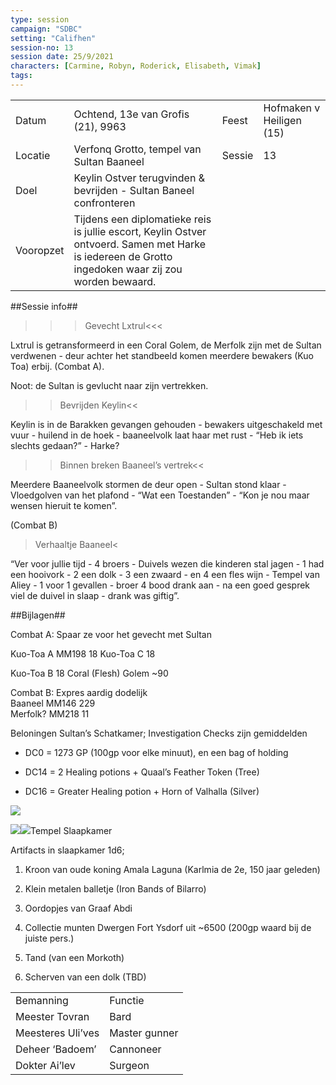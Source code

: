 ```yaml
---
type: session
campaign: "SDBC"
setting: "Califhen"
session-no: 13
session date: 25/9/2021
characters: [Carmine, Robyn, Roderick, Elisabeth, Vimak]
tags:
---
```

|           |                                                                                                                                                      |        |                          |
| --------- | ---------------------------------------------------------------------------------------------------------------------------------------------------- | ------ | ------------------------ |
| Datum     | Ochtend, 13e van Grofis (21), 9963                                                                                                                   | Feest  | Hofmaken v Heiligen (15) |
| Locatie   | Verfonq Grotto, tempel van Sultan Baaneel                                                                                                            | Sessie | 13                       |
| Doel      | Keylin Ostver terugvinden & bevrijden - Sultan Baneel confronteren                                                                                   |        |                          |
| Vooropzet | Tijdens een diplomatieke reis is jullie escort, Keylin Ostver ontvoerd. Samen met Harke is iedereen de Grotto ingedoken waar zij zou worden bewaard. |        |                          |

  

##Sessie info##

>>>Gevecht Lxtrul<<<

Lxtrul is getransformeerd in een Coral Golem, de Merfolk zijn met de Sultan verdwenen - deur achter het standbeeld komen meerdere bewakers (Kuo Toa) erbij. (Combat A).

Noot: de Sultan is gevlucht naar zijn vertrekken.

  

>>Bevrijden Keylin<<

Keylin is in de Barakken gevangen gehouden - bewakers uitgeschakeld met vuur - huilend in de hoek - baaneelvolk laat haar met rust - “Heb ik iets slechts gedaan?” - Harke?

  

>>Binnen breken Baaneel’s vertrek<<

Meerdere Baaneelvolk stormen de deur open - Sultan stond klaar - Vloedgolven van het plafond - “Wat een Toestanden” - “Kon je nou maar wensen hieruit te komen”.

(Combat B)

  

>Verhaaltje Baaneel<

“Ver voor jullie tijd - 4 broers - Duivels wezen die kinderen stal jagen - 1 had een hooivork - 2 een dolk - 3 een zwaard - en 4 een fles wijn - Tempel van Aliey - 1 voor 1 gevallen - broer 4 bood drank aan - na een goed gesprek viel de duivel in slaap - drank was giftig”.

  

##Bijlagen##

Combat A: Spaar ze voor het gevecht met Sultan

Kuo-Toa A MM198 18 Kuo-Toa C 18

Kuo-Toa B 18 Coral (Flesh) Golem ~90  
  

Combat B: Expres aardig dodelijk  
Baaneel MM146 229  
Merfolk? MM218 11

Beloningen Sultan’s Schatkamer; Investigation Checks zijn gemiddelden

- DC0 = 1273 GP (100gp voor elke minuut), en een bag of holding
    
- DC14 = 2 Healing potions + Quaal’s Feather Token (Tree)
    
- DC16 = Greater Healing potion + Horn of Valhalla (Silver)
    

![](https://lh5.googleusercontent.com/jyWx5-DuGC3FjNYuri4M8Ew99S4A2alANSdgqVcwu_VcXJVYTeFh9LTU8-s3EmblNmyh01GJ30QsZaI6jExRsjAYG78uJcxC2G61Q4zN10s-7FXBEbAmfUi8qjV3oMA3F-RyjWn6N9LXmmzv5qTn)

![](https://lh6.googleusercontent.com/5dCG7eZMOMSSyRmFM3ojxgAc6HICMSbYhfmBjeEU0KIDmeALFvPUBuOgnoc2OeZ5wgpPHVOd1paXGD8FjIC99zrdN6LhVAJqzzKz9D39mOslQGAYfRiePtSB2A9eX9msV6zwR2jvLwd3HJx3zEPK)![](https://lh4.googleusercontent.com/LDMlgFo80niqaleh1aJXbWVeY6-bXSn_ClSUzBytBk5wEQMJ4GiU6YVyGUbZ8syzaVTXRs5yvjVHd_7DekYbWoH-evzRDr96HVLVcN_1ult6V3W2TafA_a9xV-A13QxxoFVo9GFcZbP0icslx9WY)Tempel Slaapkamer

Artifacts in slaapkamer 1d6; 

1. Kroon van oude koning Amala Laguna (Karlmia de 2e, 150 jaar geleden)
    
2. Klein metalen balletje (Iron Bands of Bilarro)
    
3. Oordopjes van Graaf Abdi
    
4. Collectie munten Dwergen Fort Ysdorf uit ~6500 (200gp waard bij de juiste pers.)
    
5. Tand (van een Morkoth)
    
6. Scherven van een dolk (TBD)
    

|   |   |
|---|---|
|Bemanning|Functie|
|Meester Tovran|Bard|
|Meesteres Uli’ves|Master gunner|
|Deheer ‘Badoem’|Cannoneer|
|Dokter Ai’lev|Surgeon|
